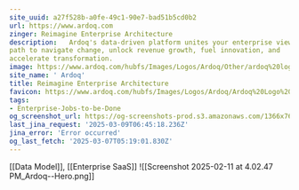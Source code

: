 ```yaml
---
site_uuid: a27f528b-a0fe-49c1-90e7-bad51b5cd0b2
url: https://www.ardoq.com
zinger: Reimagine Enterprise Architecture
description:   Ardoq's data-driven platform unites your enterprise views, charting a clear
path to navigate change, unlock revenue growth, fuel innovation, and
accelerate transformation.
image: https://www.ardoq.com/hubfs/Images/Logos/Ardoq/Other/ardoq%20logo%20on%20purple%20background.png
site_name: ' Ardoq'
title: Reimagine Enterprise Architecture
favicon: https://www.ardoq.com/hubfs/Images/Logos/Ardoq/Ardoq%20Logo%20emblem%20icon%20wink.svg
tags:
- Enterprise-Jobs-to-be-Done
og_screenshot_url: https://og-screenshots-prod.s3.amazonaws.com/1366x768/80/false/4ff0c73628f175ce346bf5ce8eb1a846297aae9ac7bf5e3b6d9718b778b790e0.jpeg
last_jina_request: '2025-03-09T06:45:18.236Z'
jina_error: 'Error occurred'
og_last_fetch: '2025-03-07T05:19:01.830Z'
---
```

[[Data Model]], [[Enterprise SaaS]]
![[Screenshot 2025-02-11 at 4.02.47 PM_Ardoq--Hero.png]]
